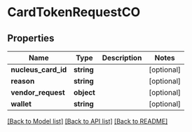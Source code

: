 # CardTokenRequestCO

## Properties
Name | Type | Description | Notes
------------ | ------------- | ------------- | -------------
**nucleus_card_id** | **string** |  | [optional] 
**reason** | **string** |  | [optional] 
**vendor_request** | **object** |  | [optional] 
**wallet** | **string** |  | [optional] 

[[Back to Model list]](../README.md#documentation-for-models) [[Back to API list]](../README.md#documentation-for-api-endpoints) [[Back to README]](../README.md)


